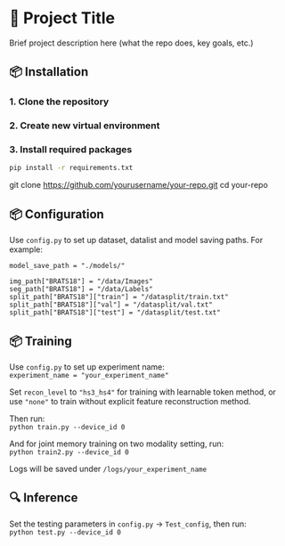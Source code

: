 # 🧠 Project Title

Brief project description here (what the repo does, key goals, etc.)


## 📦 Installation

### 1. Clone the repository
### 2. Create new virtual environment
### 3. Install required packages
```bash
pip install -r requirements.txt
```

git clone https://github.com/yourusername/your-repo.git
cd your-repo

## 📦 Configuration  
Use `config.py` to set up dataset, datalist and model saving paths. For example:  

`model_save_path = "./models/"`  


`img_path["BRATS18"] = "/data/Images" `  
`seg_path["BRATS18"] = "/data/Labels" `  
`split_path["BRATS18"]["train"] = "/datasplit/train.txt"`  
`split_path["BRATS18"]["val"] = "/datasplit/val.txt"`  
`split_path["BRATS18"]["test"] = "/datasplit/test.txt"`  

## 📦 Training  

Use `config.py` to set up experiment name:  
`experiment_name = "your_experiment_name"`  

Set `recon_level` to `"hs3_hs4"` for training with learnable token method, or use `"none"` to train without explicit feature reconstruction method.  

Then run:  
`python train.py --device_id 0`  

And for joint memory training on two modality setting, run:  
`python train2.py --device_id 0`  

Logs will be saved under `/logs/your_experiment_name`  


## 🔍 Inference  
Set the testing parameters in `config.py` -> `Test_config`, then run:  
`python test.py --device_id 0`  
